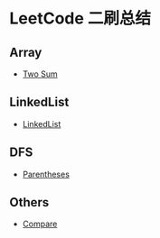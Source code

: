 # LeetCode 二刷总结

## Array
- [Two Sum](https://github.com/hanhu0618/leetcode/blob/master/Two%20Sum.md)

## LinkedList
- [LinkedList](https://github.com/hanhu0618/leetcode/blob/master/LinkedList.md)


## DFS
- [Parentheses](https://github.com/hanhu0618/leetcode/blob/master/DFS.md)


## Others
- [Compare](https://github.com/hanhu0618/leetcode/blob/master/Others.md)
